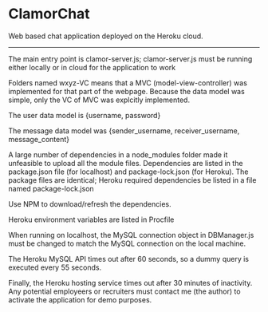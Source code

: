 # ClamorChat
Web based chat application deployed on the Heroku cloud. 

------------------------------------------------------------------------------------------------
The main entry point is clamor-server.js; clamor-server.js must be running either locally or in cloud for the application to work

Folders named wxyz-VC means that a MVC (model-view-controller) was implemented for that part of the webpage. Because the data model was simple, only the VC of MVC was explcitly implemented. 

The user data model is {username, password}

The message data model was {sender_username, receiver_username, message_content}

A large number of dependencies in a node_modules folder made it unfeasible to upload all the module files. Dependencies are listed in the package.json file (for localhost) and package-lock.json (for Heroku). The package files are identical; Heroku required dependencies be listed in a file named package-lock.json

Use NPM to download/refresh the dependencies. 

Heroku environment variables are listed in Procfile

When running on localhost, the MySQL connection object in DBManager.js must be changed to match the MySQL connection on the local machine.

The Heroku MySQL API times out after 60 seconds, so a dummy query is executed every 55 seconds.

Finally, the Heroku hosting service times out after 30 minutes of inactivity. Any potential employeers or recruiters must contact me (the author) to activate the application for demo purposes.
